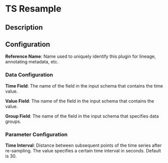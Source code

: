 
# TS Resample

## Description

## Configuration
**Reference Name**: Name used to uniquely identify this plugin for lineage, annotating metadata, etc.

### Data Configuration
**Time Field**: The name of the field in the input schema that contains the time value.

**Value Field**: The name of the field in the input schema that contains the value.

**Group Field**: The name of the field in the input schema that specifies data groups.

### Parameter Configuration
**Time Interval**: Distance between subsequent points of the time series after re-sampling. The value 
specifies a certain time interval in seconds. Default is 30.
